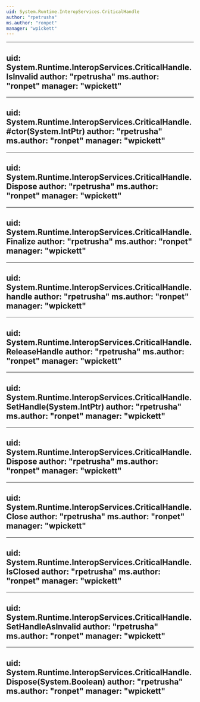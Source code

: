 ```yaml
---
uid: System.Runtime.InteropServices.CriticalHandle
author: "rpetrusha"
ms.author: "ronpet"
manager: "wpickett"
---
```


---
uid: System.Runtime.InteropServices.CriticalHandle.IsInvalid
author: "rpetrusha"
ms.author: "ronpet"
manager: "wpickett"
---

---
uid: System.Runtime.InteropServices.CriticalHandle.#ctor(System.IntPtr)
author: "rpetrusha"
ms.author: "ronpet"
manager: "wpickett"
---

---
uid: System.Runtime.InteropServices.CriticalHandle.Dispose
author: "rpetrusha"
ms.author: "ronpet"
manager: "wpickett"
---

---
uid: System.Runtime.InteropServices.CriticalHandle.Finalize
author: "rpetrusha"
ms.author: "ronpet"
manager: "wpickett"
---

---
uid: System.Runtime.InteropServices.CriticalHandle.handle
author: "rpetrusha"
ms.author: "ronpet"
manager: "wpickett"
---

---
uid: System.Runtime.InteropServices.CriticalHandle.ReleaseHandle
author: "rpetrusha"
ms.author: "ronpet"
manager: "wpickett"
---

---
uid: System.Runtime.InteropServices.CriticalHandle.SetHandle(System.IntPtr)
author: "rpetrusha"
ms.author: "ronpet"
manager: "wpickett"
---

---
uid: System.Runtime.InteropServices.CriticalHandle.Dispose
author: "rpetrusha"
ms.author: "ronpet"
manager: "wpickett"
---

---
uid: System.Runtime.InteropServices.CriticalHandle.Close
author: "rpetrusha"
ms.author: "ronpet"
manager: "wpickett"
---

---
uid: System.Runtime.InteropServices.CriticalHandle.IsClosed
author: "rpetrusha"
ms.author: "ronpet"
manager: "wpickett"
---

---
uid: System.Runtime.InteropServices.CriticalHandle.SetHandleAsInvalid
author: "rpetrusha"
ms.author: "ronpet"
manager: "wpickett"
---

---
uid: System.Runtime.InteropServices.CriticalHandle.Dispose(System.Boolean)
author: "rpetrusha"
ms.author: "ronpet"
manager: "wpickett"
---
